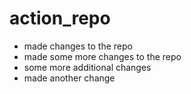 # action_repo
- made changes to the repo
- made some more changes to the repo
- some more additional changes
- made another change

